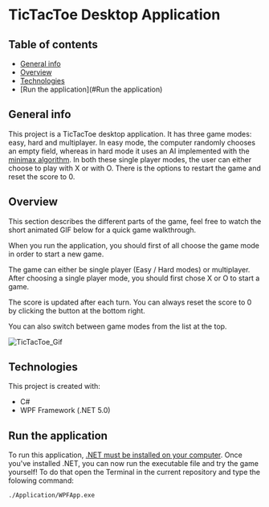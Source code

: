 # TicTacToe Desktop Application 
## Table of contents
* [General info](#general-info)
* [Overview](#Overview)
* [Technologies](#technologies)
* [Run the application](#Run the application)

## General info
This project is a TicTacToe desktop application. It has three game modes: easy, hard and multiplayer.
In easy mode, the computer randomly chooses an empty field, whereas in hard mode it uses an AI implemented with the [minimax algorithm](https://en.wikipedia.org/wiki/Minimax). 
In both these single player modes, the user can either choose to play with X or with O.
There is the options to restart the game and reset the score to 0. 

## Overview
This section describes the different parts of the game, feel free to watch the short animated GIF below for a quick game walkthrough. 

When you run the application, you should first of all choose the game mode in order to start a new game. 

The game can either be single player (Easy / Hard modes) or multiplayer. After choosing a single player mode, you should first chose X or O to start a game. 

The score is updated after each turn. You can always reset the score to 0 by clicking the button at the bottom right.

You can also switch between game modes from the list at the top.


![TicTacToe_Gif](https://user-images.githubusercontent.com/76594745/164062103-ccd90fc0-b8d9-4feb-876d-6c343baca357.gif)


## Technologies
This project is created with:
* C#
* WPF Framework (.NET 5.0)

## Run the application
To run this application, [.NET must be installed on your computer](https://docs.microsoft.com/en-us/dotnet/framework/install/dotnet-35-windows).
Once you've installed .NET, you can now run the executable file and try the game yourself!
To do that open the Terminal in the current repository and type the folowing command:
```
./Application/WPFApp.exe
```



